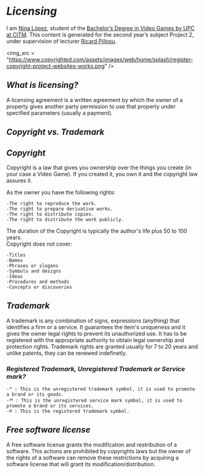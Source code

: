 # *Licensing*

I am [Nina López](https://www.linkedin.com/in/nina-l%C3%B3pez-bobet-0330b2162/), student of the [Bachelor’s Degree in Video Games by UPC at CITM](https://www.citm.upc.edu/cat/). This content is generated for the second year’s subject Project 2, under supervision of lecturer [Ricard Pillosu](https://www.linkedin.com/in/ricardpillosu/).

<img_src = "https://www.copyrighted.com/assets/images/web/home/splash/register-copyright-protect-websites-works.png" />
## *What is licensing?*

A licensing agreement is a written agreement by which the owner of a property gives another party permission to use that property under specified parameters (usually a payment).

## *Copyright vs. Trademark*

  
## *Copyright*

Copyright is a law that gives you ownership over the things you create (in your case a Video Game).
If you created it, you own it and the copyright law assures it.

As the owner you have the following rights:
```
-The right to reproduce the work.  
-The right to prepare derivative works.  
-The right to distribute copies.  
-The right to distribute the work publicly.
```

The duration of the Copyright is typically the author's life plus 50 to 100 years.   
Copyright does not cover:
```
-Titles  
-Names  
-Phrases or slogans    
-Symbols and designs  
-Ideas  
-Procedures and methods  
-Concepts or discoveries  
```
## *Trademark*

A trademark is any combination of signs, expressions (anything) that identifies a firm or a service.
It guarantees the item's uniqueness and it gives the owner legal rights to prevent its unauthorized use.
It has to be registered with the appropriate authority to obtain legal ownership and protection rights. 
Trademark rights are granted usually for 7 to 20 years and unlike patents, they can be renewed indefinetly.

### *Registered Trademark, Unregistered Trademark or Service mark?*

```
-™ : This is the unregistered trademark symbol, it is used to promote a brand or its goods.
-℠ : This is the unregistered service mark symbol, it is used to promote a brand or its services.
-® : This is the registered trademark symbol.
```
## *Free software license*
A free software license grants the modification and restribution of a software.
This actions are prohibited by copyrights laws but the owner of the rights of a software can remove these
restrictions by acquiring a software license that will grant its modification/distribution.






